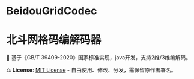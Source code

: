 # BeidouGridCodec
# 北斗网格码编解码器  
   📜 基于《GB/T 39409-2020》国家标准实现，java开发，支持2维/3维编解码。
   
⚖️ **License**: [MIT License](LICENSE) - 自由使用、修改、分发，需保留原作者署名。  
